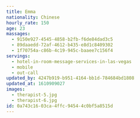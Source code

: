 ```yaml
---
title: Emma
nationality: Chinese
hourly_rate: 150
age: 23
massages:
  - 9150e927-4545-4858-b2fb-f6de84dad3c5
  - 89daaedd-72af-4612-b435-e8d1c8409302
  - 1f70754a-c86b-4c19-945c-baaee7c156f4
servings:
  - hotel-in-room-message-services-in-las-vegas
  - mobile
  - out-call
updated_by: 4247b919-b951-4164-bb1d-784684bd1808
updated_at: 1610909027
images:
  - therapist-5.jpg
  - therapist-6.jpg
id: 0a743c16-03ca-4ffc-9454-4c0bf5a8515d
---
```

